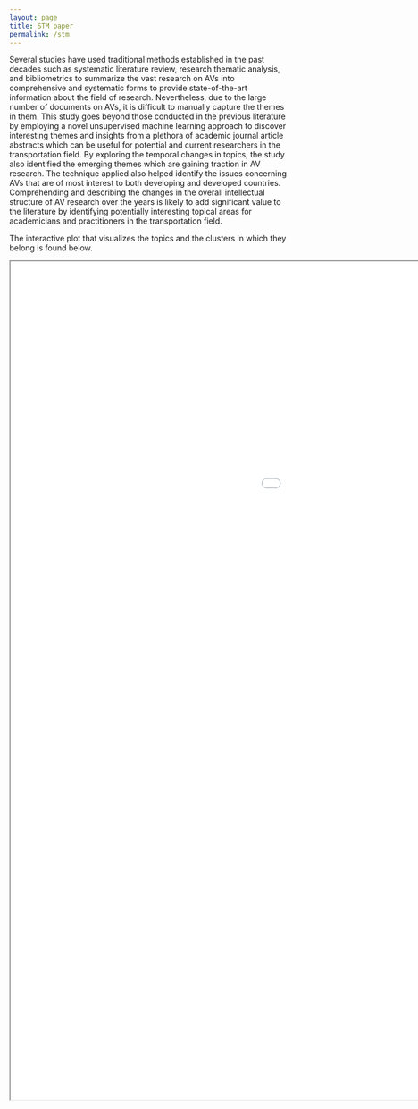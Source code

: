 ```yaml
---
layout: page
title: STM paper
permalink: /stm
---
```


Several studies have used traditional methods established in the past decades such as systematic literature review, research thematic analysis, and bibliometrics to summarize the vast research on AVs into comprehensive and systematic forms to provide state-of-the-art information about the field of research. Nevertheless, due to the large number of documents on AVs,  it is difficult to manually capture the themes in them. This study goes beyond those conducted in the previous literature by employing a novel unsupervised machine learning approach to discover interesting themes and insights from a plethora of academic journal article abstracts which can be useful for potential and current researchers in the transportation field. By exploring the temporal changes in topics, the study also identified the emerging themes which are gaining traction in AV research. The technique applied also helped identify the issues concerning AVs that are of most interest to both developing and developed countries. Comprehending and describing the changes in the overall intellectual structure of AV research over the years is likely to add significant value to the literature by identifying potentially interesting topical areas for academicians and practitioners in the transportation field.

The interactive plot that visualizes the topics and the clusters in which they belong is found below.

<iframe src="/Papers/assets/av_stm_model.html" height="1500" width="1500"></iframe>

